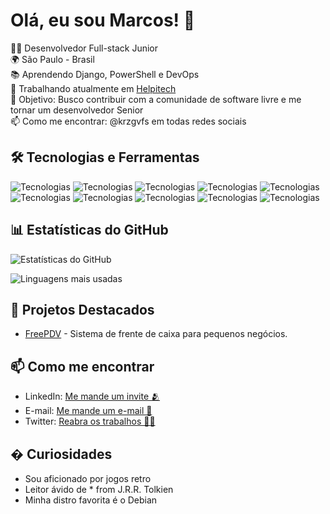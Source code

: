 # Olá, eu sou Marcos! 👋

👨‍💻 Desenvolvedor Full-stack Junior  
🌍 São Paulo - Brasil  
📚 Aprendendo Django, PowerShell e DevOps  
💼 Trabalhando atualmente em [Helpitech](https://helpitech.com.br)  
🎯 Objetivo: Busco contribuir com a comunidade de software livre e me tornar um desenvolvedor Senior  
📫 Como me encontrar: @krzgvfs em todas redes sociais  

## 🛠️ Tecnologias e Ferramentas

![Tecnologias](https://img.shields.io/badge/-JavaScript-F7DF1E?logo=javascript&logoColor=black)
![Tecnologias](https://img.shields.io/badge/-Python-3776AB?logo=python&logoColor=white)
![Tecnologias](https://img.shields.io/badge/-Node.js-339933?logo=node.js&logoColor=white)
![Tecnologias](https://img.shields.io/badge/-Git-F05032?logo=git&logoColor=white)
![Tecnologias](https://img.shields.io/badge/-GitHub-181717?logo=github&logoColor=white)
![Tecnologias](https://img.shields.io/badge/-Docker-3776AB?logo=docker&logoColor=white)
![Tecnologias](https://img.shields.io/badge/-Django-339933?logo=django&logoColor=white)
![Tecnologias](https://img.shields.io/badge/-Flask-3776AB?logo=flask&logoColor=white)
![Tecnologias](https://img.shields.io/badge/-Linux-181717?logo=linux&logoColor=white)
![Tecnologias](https://img.shields.io/badge/-Powershell-3776AB?logo=powershell&logoColor=white)

## 📊 Estatísticas do GitHub

![Estatísticas do GitHub](https://github-readme-stats.vercel.app/api?username=krzgvfs&show_icons=true&theme=default)

![Linguagens mais usadas](https://github-readme-stats.vercel.app/api/top-langs/?username=krzgvfs&layout=compact&theme=default)

## 🌱 Projetos Destacados

- [FreePDV](https://github.com/krzgvfs/freepdv) - Sistema de frente de caixa para pequenos negócios.

## 📫 Como me encontrar

- LinkedIn: [Me mande um invite 🫂](https://www.linkedin.com/in/krzgvfs)  
- E-mail: [Me mande um e-mail 📧](mailto:krzgvfs@gmail.com)  
- Twitter: [Reabra os trabalhos 🧙‍♂️](https://twitter.com/krzgvfs)  

## � Curiosidades

- Sou aficionado por jogos retro
- Leitor ávido de * from J.R.R. Tolkien
- Minha distro favorita é o Debian
